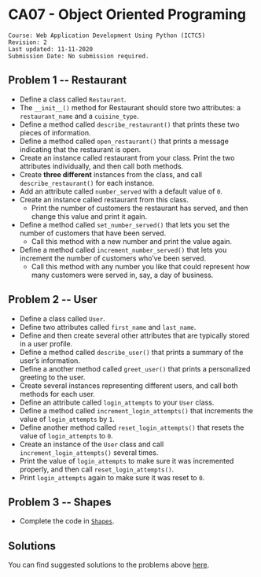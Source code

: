 # CA07 - Object Oriented Programing

	Course: Web Application Development Using Python (ICTC5)
	Revision: 2
	Last updated: 11-11-2020
	Submission Date: No submission required.

## Problem 1 -- Restaurant

* Define a class called `Restaurant`.
* The `__init__()` method for Restaurant should store two attributes: a `restaurant_name` and a `cuisine_type`. 
* Define a method called `describe_restaurant()` that prints these two pieces of information.
* Define a method called `open_restaurant()` that prints a message indicating that the restaurant is open.
* Create an instance called restaurant from your class. Print the two attributes individually, and then call both methods.
* Create **three different** instances from the class, and call `describe_restaurant()` for each instance.
* Add an attribute called `number_served` with a default value of `0`. 
* Create an instance called restaurant from this class. 
	* Print the number of customers the restaurant has served, and then change this value and print it again.
* Define a method called `set_number_served()` that lets you set the number of customers that have been served. 
	* Call this method with a new number and print the value again.
* Define a method called `increment_number_served()` that lets you increment the number of customers who’ve been served. 
	* Call this method with any number you like that could represent how many customers were served in, say, a day of business.

## Problem 2 -- User

* Define a class called `User`. 
* Define two attributes called `first_name` and `last_name`.
* Define and then create several other attributes that are typically stored in a user profile. 
* Define a method called `describe_user()` that prints a summary of the user’s information.
* Define a another method called `greet_user()` that prints a personalized greeting to the user.
* Create several instances representing different users, and call both methods for each user.
* Define an attribute called `login_attempts` to your `User` class. 
* Define a method called `increment_login_attempts()` that increments the value of `login_attempts` by `1`. 
* Define another method called `reset_login_attempts()` that resets the value of `login_attempts` to `0`.
* Create an instance of the `User` class and call `increment_login_attempts()` several times. 
* Print the value of `login_attempts` to make sure it was incremented properly, and then call `reset_login_attempts()`. 
* Print `login_attempts` again to make sure it was reset to `0`.

## Problem 3 -- Shapes

* Complete the code in [`Shapes`](./shapes/).

## Solutions

You can find suggested solutions to the problems above [here](./solutions/).